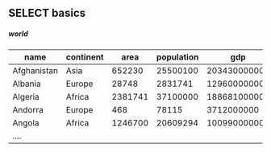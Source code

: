 ## SELECT basics

##### world
| name        | continent | area   | population | gdp          |
|-------------|-----------|--------|------------|--------------|
| Afghanistan | Asia      | 652230  | 25500100  | 20343000000  |
| Albania     | Europe    | 28748   | 2831741   | 12960000000  |
| Algeria     | Africa    | 2381741 | 37100000  | 188681000000 |
| Andorra     | Europe    | 468     | 78115     | 3712000000   |
| Angola      | Africa    | 1246700 | 20609294  | 100990000000 |
|.... |

